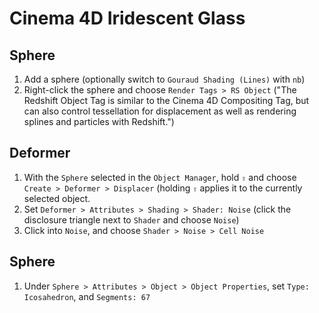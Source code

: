 # Cinema 4D Iridescent Glass

## Sphere

1. Add a sphere (optionally switch to `Gouraud Shading (Lines)` with `nb`)
2. Right-click the sphere and choose `Render Tags > RS Object` ("The Redshift Object Tag is similar to the Cinema 4D Compositing Tag, but can also control tessellation for displacement as well as rendering splines and particles with Redshift.")

## Deformer

1. With the `Sphere` selected in the `Object Manager`, hold `⇧` and choose `Create > Deformer > Displacer` (holding `⇧` applies it to the currently selected object.
2. Set `Deformer > Attributes > Shading > Shader: Noise` (click the disclosure triangle next to `Shader` and choose `Noise`)
3. Click into `Noise`, and choose `Shader > Noise > Cell Noise`

## Sphere

1. Under `Sphere > Attributes > Object > Object Properties`, set `Type: Icosahedron`, and `Segments: 67`
